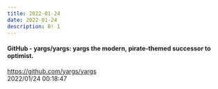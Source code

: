 ```yaml
---
title: 2022-01-24
date: 2022-01-24
description: B! 1
---
```


#### GitHub - yargs/yargs: yargs the modern, pirate-themed successor to optimist.
https://github.com/yargs/yargs<br>
2022/01/24 00:18:47<br>


